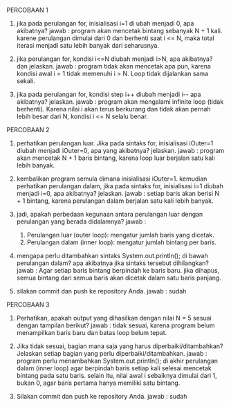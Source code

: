 PERCOBAAN 1
1. jika pada perulangan for, inisialisasi i=1 di ubah menjadi 0, apa akibatnya?
    jawab : program akan mencetak bintang sebanyak N + 1 kali.
           karene perulangan dimulai dari 0 dan  berhenti saat i <= N, maka total iterasi menjadi satu lebih banyak dari seharusnya.

2. jika perulangan for, kondisi i<=N diubah menjadi i>N, apa akibatnya? dan jelaskan.
    jawab : program tidak akan mencetak apa pun, karena kondisi awal i = 1 tidak memenuhi i > N. Loop tidak dijalankan sama sekali.

3. jika pada perulangan for, kondisi step i++ diubah menjadi i-- apa akibatnya? jelaskan.
    jawab : program akan mengalami infinite loop (tidak berhenti).
    Karena nilai i akan terus berkurang dan tidak akan pernah lebih besar dari N, kondisi i <= N selalu benar.


PERCOBAAN 2
1. perhatikan perulangan luar. Jika pada sintaks for, inisialisasi iOuter=1 diubah menjadi iOuter=0, apa yang akibatnya? jelaskan.
    jawab : program akan mencetak N + 1 baris bintang, karena loop luar berjalan satu kali lebih banyak.

2. kembalikan program semula dimana inisialisasi iOuter=1. kemudian perhatikan perulangan dalam, jika pada sintaks for, inisialisasi i=1 diubah        
   menjadi i=0, apa akibatnya? jelaskan.
    jawab : setiap baris akan berisi N + 1 bintang, karena perulangan dalam berjalan satu kali lebih banyak.

3. jadi, apakah perbedaan kegunaan antara perulangan luar dengan perulangan yang berada didalamnya?
    jawab : 
    1. Perulangan luar (outer loop): mengatur jumlah baris yang dicetak.
    2. Perulangan dalam (inner loop): mengatur jumlah bintang per baris.

4. mengapa perlu ditambahkan sintaks System.out.println(); di bawah perulangan dalam? apa akibatnya jika sintaks tersebut dihilangkan?
    jawab : Agar setiap baris bintang berpindah ke baris baru. jika dihapus, semua bintang dari semua baris akan dicetak dalam satu baris panjang.

5. silakan commit dan push ke repository Anda.
    jawab : sudah


PERCOBAAN 3
1. Perhatikan, apakah output yang dihasilkan dengan nilai N = 5 sesuai dengan tampilan berikut?
    jawab : tidak sesuai, karena program belum menampilkan baris baru dan batas loop belum tepat.

2. Jika tidak sesuai, bagian mana saja yang harus diperbaiki/ditambahkan? Jelaskan setiap bagian yang perlu diperbaiki/ditambahkan.
    jawab : program perlu menambahkan System.out.println(); di akhir perulangan dalam (inner loop) agar berpindah baris setiap kali selesai mencetak  
            bintang pada satu baris.
            selain itu, nilai awal i sebaiknya dimulai dari 1, bukan 0, agar baris pertama hanya memiliki satu bintang.
3. Silakan commit dan push ke repository Anda.
    jawab : sudah
